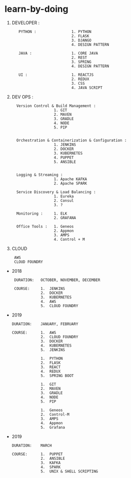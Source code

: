 # learn-by-doing


  1)   DEVELOPER : 
            
              PYTHON :                1. PYTHON
                                      2. FLASK
                                      3. DJANGO  
                                      4. DESIGN PATTERN    
             
              JAVA :                  1. CORE JAVA 
                                      2. REST 
                                      3. SPRING  
                                      4. DESIGN PATTERN            
              
              UI :                    1. REACTJS 
                                      2. REDUX 
                                      3. CSS
                                      4. JAVA SCRIPT
                                      
  2)  DEV OPS  :
      
            Version Control & Build Management :
                             1. GIT
                             2. MAVEN
                             3. GRADLE
                             4. NODE
                             5. PIP
                             
           
            Orchestration & Containerization & Configuration :
                             1. JENKINS
                             2. DOCKER
                             3. KUBERNETES
                             4. PUPPET
                             5. ANSIBLE
                             
                                             
            Logging & Streaming : 
                             1. Apache KAFKA
                             2. Apache SPARK
                             
            Service Discovery & Load Balancing :
                             1. Eureka 
                             2. Consul 
                             3. ?
            
            Monitoring :     1. ELK 
                             2. GRAFANA
            
            Office Tools :   1. Geneos
                             2. Appmon
                             3. AMPS
                             4. Control + M 
                             
  3)   CLOUD 
  
            AWS
            CLOUD FOUNDRY   
            
    

  
  
  
 - 2018
  
        DURATION:   OCTOBER, NOVEMBER, DECEMBER
        
        COURSE:     1.  JENKINS
                    2.  DOCKER
                    3.  KUBERNETES
                    4.  AWS 
                    5.  CLOUD FOUNDRY
                    
                    
 - 2019 
 
       DURATION:    JANUARY, FEBRUARY 
       
       COURSE:      1.  AWS 
                    2.  CLOUD FOUNDRY 
                    3.  DOCKER 
                    4.  KUBERNETES
                    5.  JENKINS 
                    
                    1.  PYTHON
                    2.  FLASK 
                    3.  REACT
                    4.  REDUX
                    5.  SPRING BOOT 
                    
                    1.  GIT
                    2.  MAVEN
                    3.  GRADLE
                    4.  NODE
                    5.  PIP
                    
                    1.  Geneos 
                    2.  Control-M
                    3.  AMPS
                    4.  Appmon
                    5.  Grafana
                    
 - 2019 
    
       DURATION:    MARCH
       
       COURSE:      1.  PUPPET
                    2.  ANSIBLE
                    3.  KAFKA
                    4.  SPARK
                    5.  UNIX & SHELL SCRIPTING 
                    
                                        
                    
                    